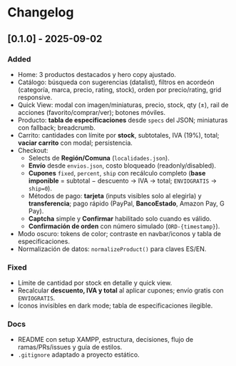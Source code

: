 # Changelog

## [0.1.0] - 2025-09-02

### Added

- Home: 3 productos destacados y hero copy ajustado.
- Catálogo: búsqueda con sugerencias (datalist), filtros en acordeón (categoría, marca, precio, rating, stock), orden por precio/rating, grid responsive.
- Quick View: modal con imagen/miniaturas, precio, stock, qty (±), rail de acciones (favorito/comprar/ver); botones móviles.
- Producto: **tabla de especificaciones** desde `specs` del JSON; miniaturas con fallback; breadcrumb.
- Carrito: cantidades con límite por **stock**, subtotales, IVA (19%), total; **vaciar carrito** con modal; persistencia.
- Checkout:
  - Selects de **Región/Comuna** (`localidades.json`).
  - **Envío** desde `envios.json`, costo bloqueado (readonly/disabled).
  - **Cupones** `fixed`, `percent`, `ship` con recálculo completo (**base imponible** = subtotal − descuento → IVA → total; `ENVIOGRATIS` → `ship=0`).
  - Métodos de pago: **tarjeta** (inputs visibles solo al elegirla) y **transferencia**; pago rápido (PayPal, **BancoEstado**, Amazon Pay, G Pay).
  - **Captcha** simple y **Confirmar** habilitado solo cuando es válido.
  - **Confirmación de orden** con número simulado (`ORD-{timestamp}`).
- Modo oscuro: tokens de color; contraste en navbar/iconos y tabla de especificaciones.
- Normalización de datos: `normalizeProduct()` para claves ES/EN.

### Fixed

- Límite de cantidad por stock en detalle y quick view.
- Recalcular **descuento, IVA y total** al aplicar cupones; envío gratis con `ENVIOGRATIS`.
- Íconos invisibles en dark mode; tabla de especificaciones ilegible.

### Docs

- README con setup XAMPP, estructura, decisiones, flujo de ramas/PRs/issues y guía de estilos.
- `.gitignore` adaptado a proyecto estático.
